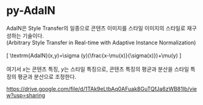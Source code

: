 # py-AdaIN
AdaIN은 Style Transfer의 일종으로 콘텐츠 이미지를 스타일 이미지의 스타일로 재구성하는 기술이다.
<br />(Arbitrary Style Transfer in Real-time with Adaptive Instance Normalization)
<br />
<br />
\[ \textrm{AdaIN}(x,y)=\sigma (y)(\frac{x-\mu(x)}{\sigma(x)})+\mu(y) \]
<br />
<br />여기서 $x$는 콘텐츠 특징, $y$는 스타일 특징으로, 콘텐츠 특징의 평균과 분산을 스타일 특징의 평균과 분산으로 조정한다.



https://drive.google.com/file/d/1TAk9eLtbAq0AFuak8GuTQfJa6zWB81Ib/view?usp=sharing
